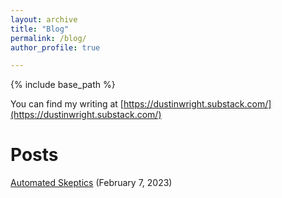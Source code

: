 ```yaml
---
layout: archive
title: "Blog"
permalink: /blog/
author_profile: true

---
```


{% include base_path %}

You can find my writing at [https://dustinwright.substack.com/](https://dustinwright.substack.com/)

Posts
=========
[Automated Skeptics](https://dustinwright.substack.com/p/automated-skeptics) (February 7, 2023)

